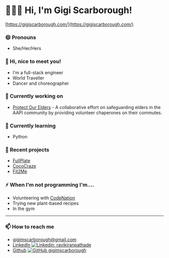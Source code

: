 # 👩🏾‍💻 Hi, I'm Gigi Scarborough!
[https://gigiscarborough.com/](https://gigiscarborough.com/)

### 😄 Pronouns
* She/Her/Hers

### 💬  Hi, nice to meet you!
* I'm a full-stack engineer 
* World Traveller
* Dancer and choreographer


### 🔭  Currently working on
* [Protect Our Elders](http://protectourelders.herokuapp.com/#/) - A collaborative effort on safeguarding elders in the AAPI community by providing volunteer chaperones on their commutes.

### 🌱  Currently learning
* Python

### 👯 Recent projects
* [FullPlate](http://fullplate.herokuapp.com)
* [CocoCraze](https://gigiscarborough.com/Coco-Craze/)
* [Fit2Me](http://fit2me.herokuapp.com)

### ⚡ When I'm not programming I'm....
* Volunteering with [CodeNation](https://codenation.org/)
* Trying new plant-based recipes
* In the gym

---


### 📫 How to reach me
* gigimscarborough@gmail.com
* [LinkedIn](https://www.linkedin.com/in/gigimscarborough/) [![Linkedin: ravikiranpathade](https://img.shields.io/badge/-gigimscarborough-blue?style=flat-square&logo=Linkedin&logoColor=white&link=https://www.linkedin.com/in/ravikiranpathade/)](https://www.linkedin.com/in/gigimscarborough/)
* [Github](https://github.com/gigimscarborough) [![GitHub gigimscarborough](https://img.shields.io/github/followers/gigimscarborough?label=follow&style=social)](https://github.com/gigimscarborough)


